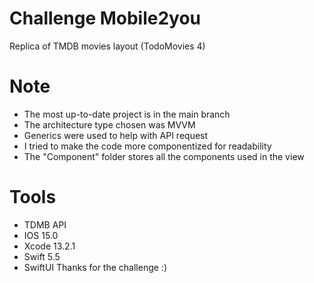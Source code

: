 # Challenge Mobile2you
Replica of TMDB movies layout (TodoMovies 4)
# Note
+ The most up-to-date project is in the main branch
+ The architecture type chosen was MVVM
+ Generics were used to help with API request
+ I tried to make the code more componentized for readability
+ The "Component" folder stores all the components used in the view
# Tools
+ TDMB API
+ IOS 15.0
+ Xcode 13.2.1
+ Swift 5.5
+ SwiftUI
 Thanks for the challenge :)
